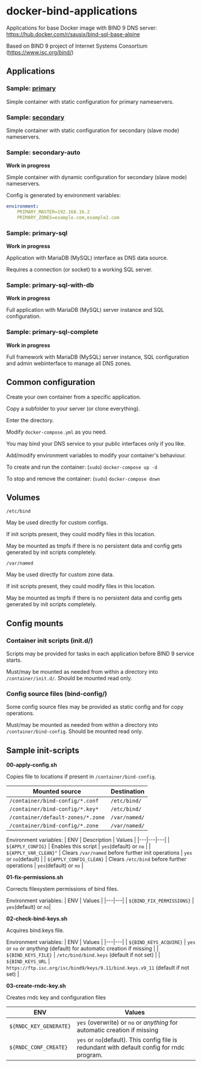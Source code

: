 # docker-bind-applications

Applications for base Docker image with BIND 9 DNS server: https://hub.docker.com/r/sausix/bind-sql-base-alpine

Based on BIND 9 project of Internet Systems Consortium (https://www.isc.org/bind/)

## Applications
### Sample: [primary](primary)
Simple container with static configuration for primary nameservers.

### Sample: [secondary](secondary)
Simple container with static configuration for secondary (slave mode) nameservers.

### Sample: secondary-auto
**Work in progress**

Simple container with dynamic configuration for secondary (slave mode) nameservers.

Config is generated by environment variables:
```yaml
environment:
	PRIMARY_MASTER=192.168.16.2
	PRIMARY_ZONES=example.com,example2.com
```

### Sample: primary-sql
**Work in progress**

Application with MariaDB (MySQL) interface as DNS data source.

Requires a connection (or socket) to a working SQL server.

### Sample: primary-sql-with-db
**Work in progress**

Full application with MariaDB (MySQL) server instance and SQL configuration.

### Sample: primary-sql-complete
**Work in progress**

Full framework with MariaDB (MySQL) server instance, SQL configuration and admin webinterface to manage all DNS zones.

## Common configuration
Create your own container from a specific application.

Copy a subfolder to your server (or clone everything).

Enter the directory.

Modify `docker-compose.yml` as you need.

You may bind your DNS service to your public interfaces only if you like.

Add/modify environment variables to modify your container's behaviour.

To create and run the container: (`sudo`) `docker-compose up -d`

To stop and remove the container: (`sudo`) `docker-compose down`


## Volumes
`/etc/bind`

May be used directly for custom configs.

If init scripts present, they could modify files in this location.

May be mounted as tmpfs if there is no persistent data and config gets generated by init scripts completely.

`/var/named`

May be used directly for custom zone data.

If init scripts present, they could modify files in this location.

May be mounted as tmpfs if there is no persistent data and config gets generated by init scripts completely.


## Config mounts
### Container init scripts (init.d/)
Scripts may be provided for tasks in each application before BIND 9 service starts.

Must/may be mounted as needed from within a directory into `/container/init.d/`. Should be mounted read only.


### Config source files (bind-config/)
Some config source files may be provided as static config and for copy operations.

Must/may be mounted as needed from within a directory into `/container/bind-config`. Should be mounted read only.


## Sample init-scripts

**00-apply-config.sh**

Copies file to locations if present in `/container/bind-config`.

| Mounted source | Destination |
|---|---|
| `/container/bind-config/*.conf` | `/etc/bind/` |
| `/container/bind-config/*.key*` | `/etc/bind/` |
| `/container/default-zones/*.zone` | `/var/named/` |
| `/container/bind-config/*.zone` | `/var/named/` |


Environment variables:
| ENV | Description | Values |
|---|---|---|
| `${APPLY_CONFIG}` | Enables this script | `yes`(default) or `no` |
| `${APPLY_VAR_CLEAN}"` | Clears `/var/named` before further init operations | `yes` or `no`(default) |
| `${APPLY_CONFIG_CLEAN}` | Clears `/etc/bind` before further operations | `yes`(default) or `no` |


**01-fix-permissions.sh**

Corrects filesystem permissions of bind files.

Environment variables:
| ENV | Values |
|---|---|
| `${BIND_FIX_PERMISSIONS}` | `yes`(default) or `no`|


**02-check-bind-keys.sh**

Acquires bind.keys file.

Environment variables:
| ENV | Values |
|---|---|
| `${BIND_KEYS_ACQUIRE}` | `yes` or `no` or *anything* (default) for automatic creation if missing |
| `${BIND_KEYS_FILE}` | `/etc/bind/bind.keys` (default if not set) |
| `${BIND_KEYS_URL` | `https://ftp.isc.org/isc/bind9/keys/9.11/bind.keys.v9_11` (default if not set) |


**03-create-rndc-key.sh**

Creates rndc key and configuration files

| ENV | Values |
|---|---|
| `${RNDC_KEY_GENERATE}` | `yes` (overwrite) or `no` or *anything* for automatic creation if missing |
| `${RNDC_CONF_CREATE}` | `yes` or `no`(default). This config file is redundant with default config for rndc program. |
